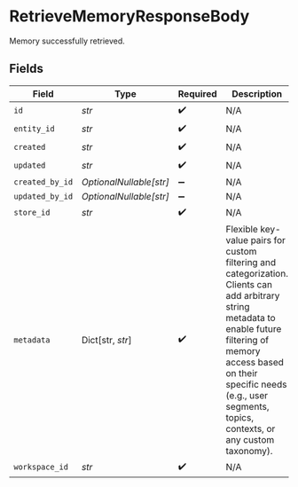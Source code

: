 # RetrieveMemoryResponseBody

Memory successfully retrieved.


## Fields

| Field                                                                                                                                                                                                                                                  | Type                                                                                                                                                                                                                                                   | Required                                                                                                                                                                                                                                               | Description                                                                                                                                                                                                                                            |
| ------------------------------------------------------------------------------------------------------------------------------------------------------------------------------------------------------------------------------------------------------ | ------------------------------------------------------------------------------------------------------------------------------------------------------------------------------------------------------------------------------------------------------ | ------------------------------------------------------------------------------------------------------------------------------------------------------------------------------------------------------------------------------------------------------ | ------------------------------------------------------------------------------------------------------------------------------------------------------------------------------------------------------------------------------------------------------ |
| `id`                                                                                                                                                                                                                                                   | *str*                                                                                                                                                                                                                                                  | :heavy_check_mark:                                                                                                                                                                                                                                     | N/A                                                                                                                                                                                                                                                    |
| `entity_id`                                                                                                                                                                                                                                            | *str*                                                                                                                                                                                                                                                  | :heavy_check_mark:                                                                                                                                                                                                                                     | N/A                                                                                                                                                                                                                                                    |
| `created`                                                                                                                                                                                                                                              | *str*                                                                                                                                                                                                                                                  | :heavy_check_mark:                                                                                                                                                                                                                                     | N/A                                                                                                                                                                                                                                                    |
| `updated`                                                                                                                                                                                                                                              | *str*                                                                                                                                                                                                                                                  | :heavy_check_mark:                                                                                                                                                                                                                                     | N/A                                                                                                                                                                                                                                                    |
| `created_by_id`                                                                                                                                                                                                                                        | *OptionalNullable[str]*                                                                                                                                                                                                                                | :heavy_minus_sign:                                                                                                                                                                                                                                     | N/A                                                                                                                                                                                                                                                    |
| `updated_by_id`                                                                                                                                                                                                                                        | *OptionalNullable[str]*                                                                                                                                                                                                                                | :heavy_minus_sign:                                                                                                                                                                                                                                     | N/A                                                                                                                                                                                                                                                    |
| `store_id`                                                                                                                                                                                                                                             | *str*                                                                                                                                                                                                                                                  | :heavy_check_mark:                                                                                                                                                                                                                                     | N/A                                                                                                                                                                                                                                                    |
| `metadata`                                                                                                                                                                                                                                             | Dict[str, *str*]                                                                                                                                                                                                                                       | :heavy_check_mark:                                                                                                                                                                                                                                     | Flexible key-value pairs for custom filtering and categorization. Clients can add arbitrary string metadata to enable future filtering of memory access based on their specific needs (e.g., user segments, topics, contexts, or any custom taxonomy). |
| `workspace_id`                                                                                                                                                                                                                                         | *str*                                                                                                                                                                                                                                                  | :heavy_check_mark:                                                                                                                                                                                                                                     | N/A                                                                                                                                                                                                                                                    |